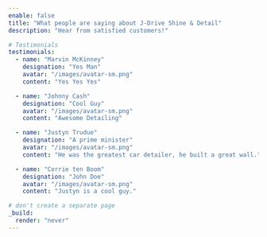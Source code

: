 ```yaml
---
enable: false
title: "What people are saying about J-Drive Shine & Detail"
description: "Hear from satisfied customers!"

# Testimonials
testimonials:
  - name: "Marvin McKinney"
    designation: "Yes Man"
    avatar: "/images/avatar-sm.png"
    content: "Yes Yes Yes"

  - name: "Johnny Cash"
    designation: "Cool Guy"
    avatar: "/images/avatar-sm.png"
    content: "Awesome Detailing"

  - name: "Justyn Trudue"
    designation: "A prime minister"
    avatar: "/images/avatar-sm.png"
    content: "He was the greatest car detailer, he built a great wall."

  - name: "Corrie ten Boom"
    designation: "John Doe"
    avatar: "/images/avatar-sm.png"
    content: "Justyn is a cool guy."

# don't create a separate page
_build:
  render: "never"
---
```

